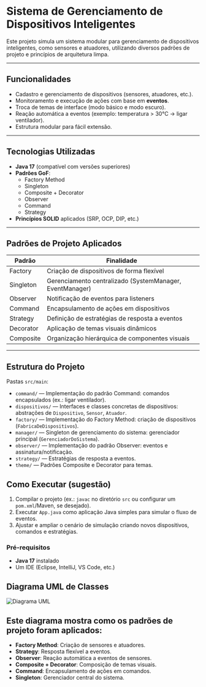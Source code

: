 # Sistema de Gerenciamento de Dispositivos Inteligentes

Este projeto simula um sistema modular para gerenciamento de dispositivos inteligentes, como sensores e atuadores, utilizando diversos padrões de projeto e princípios de arquitetura limpa.

---

## Funcionalidades
- Cadastro e gerenciamento de dispositivos (sensores, atuadores, etc.).
- Monitoramento e execução de ações com base em **eventos**.
- Troca de temas de interface (modo básico e modo escuro).
- Reação automática a eventos (exemplo: temperatura > 30°C → ligar ventilador).
- Estrutura modular para fácil extensão.

---

## Tecnologias Utilizadas
- **Java 17** (compatível com versões superiores)
- **Padrões GoF**:
  - Factory Method
  - Singleton
  - Composite + Decorator
  - Observer
  - Command
  - Strategy
- **Princípios SOLID** aplicados (SRP, OCP, DIP, etc.)

---

## Padrões de Projeto Aplicados

| Padrão        | Finalidade                                                                 |
|---------------|------------------------------------------------------------------------------|
| Factory       | Criação de dispositivos de forma flexível                                   |
| Singleton     | Gerenciamento centralizado (SystemManager, EventManager)                    |
| Observer      | Notificação de eventos para listeners                                       |
| Command       | Encapsulamento de ações em dispositivos                                     |
| Strategy      | Definição de estratégias de resposta a eventos                              |
| Decorator     | Aplicação de temas visuais dinâmicos                                        |
| Composite     | Organização hierárquica de componentes visuais                              |

---

## Estrutura do Projeto
Pastas `src/main`:
- `command/` — Implementação do padrão Command: comandos encapsulados (ex.: ligar ventilador).
- `dispositivos/` — Interfaces e classes concretas de dispositivos: abstrações de `Dispositivo`, `Sensor`, `Atuador`.
- `factory/` — Implementação do Factory Method: criação de dispositivos (`FabricaDeDispositivos`).
- `manager/` — Singleton de gerenciamento do sistema: gerenciador principal (`GerenciadorDoSistema`).
- `observer/` — Implementação do padrão Observer: eventos e assinatura/notificação.
- `strategy/` — Estratégias de resposta a eventos.
- `theme/` — Padrões Composite e Decorator para temas.

## Como Executar (sugestão)
1. Compilar o projeto (ex.: `javac` no diretório `src` ou configurar um `pom.xml`/Maven, se desejado).
2. Executar `App.java` como aplicação Java simples para simular o fluxo de eventos.
3. Ajustar e ampliar o cenário de simulação criando novos dispositivos, comandos e estratégias.


### Pré-requisitos
- **Java 17** instalado 
- Um IDE (Eclipse, IntelliJ, VS Code, etc.)



## Diagrama UML de Classes

![Diagrama UML](documentacao/uml/Diagrama.png)

## Este diagrama mostra como os padrões de projeto foram aplicados:

-  **Factory Method**: Criação de sensores e atuadores.
-  **Strategy**: Resposta flexível a eventos.
-  **Observer**: Reação automática a eventos de sensores.
-  **Composite + Decorator**: Composição de temas visuais.
-  **Command**: Encapsulamento de ações em comandos.
-  **Singleton**: Gerenciador central do sistema.
